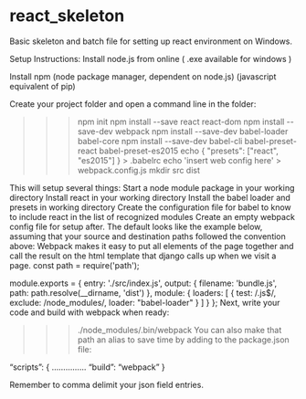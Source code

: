 # react_skeleton
Basic skeleton and batch file for setting up react environment on Windows.

Setup Instructions:
Install node.js from online ( .exe available for windows )

Install npm (node package manager, dependent on node.js) (javascript equivalent of pip)

Create your project folder and open a command line in the folder:

>>>npm init
>>>npm install --save react react-dom
>>>npm install --save-dev webpack
>>>npm install --save-dev babel-loader babel-core
>>>npm install --save-dev babel-cli babel-preset-react babel-preset-es2015
>>>echo { "presets": ["react", "es2015"] } > .babelrc
>>>echo 'insert web config here' > webpack.config.js
>>>mkdir src dist

This will setup several things:
Start a node module package in your working directory
Install react in your working directory
Install the babel loader and presets in working directory
Create the configuration file for babel to know to include react in the list of recognized modules
Create an empty webpack config file for setup after. The default looks like the example below, assuming that your source and destination paths followed the convention above:
Webpack makes it easy to put all elements of the page together and call the result on the html template that django calls up when we visit a page.
const path = require('path');

module.exports = {
  entry: './src/index.js',
  output: {
    filename: 'bundle.js',
    path: path.resolve(__dirname, 'dist')
  },
  module: {
    loaders: [
      { test: /\.js$/,
          exclude: /node_modules/,
          loader: "babel-loader" }
        ]
  }
};
Next, write your code and build with webpack when ready:
>>>./node_modules/.bin/webpack
You can also make that path an alias to save time by adding to the package.json file:

“scripts”: {
  …………...
  “build”: “webpack”
}

Remember to comma delimit your json field entries.
